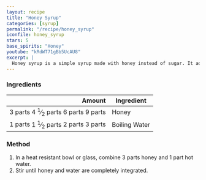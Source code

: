 ```yaml
---
layout: recipe
title: "Honey Syrup"
categories: [syrup]
permalink: "/recipe/honey_syrup"
iconfile: honey_syrup
stars: 5
base_spirits: "Honey"
youtube: "kRdWT71gBb5UcAU8"
excerpt: |
  Honey syrup is a simple syrup made with honey instead of sugar. It adds a unique flavor and sweetness to cocktails, elevating their complexity and balance.
---
```


### Ingredients

|                                                                                                                                                                                   Amount | Ingredient    |
| ---------------------------------------------------------------------------------------------------------------------------------------------------------------------------------------: | ------------- |
| <span class="onex active">3 parts </span> <span class="onehalfx">4 <sup>1</sup>&frasl;<sub>2</sub> parts </span> <span class="twox">6 parts </span> <span class="threex">9 parts </span> | Honey         |
| <span class="onex active">1 parts </span> <span class="onehalfx">1 <sup>1</sup>&frasl;<sub>2</sub> parts </span> <span class="twox">2 parts </span> <span class="threex">3 parts </span> | Boiling Water |

### Method

1. In a heat resistant bowl or glass, combine 3 parts honey and 1 part hot water.
2. Stir until honey and water are completely integrated.

<script type="application/ld+json">
{
  "@context": "https://schema.org",
  "@type": "Recipe",
  "author": "{{ page.author }}",
  "description": "{{ page.excerpt | strip_html | replace: '"', "'" }}",
  "image": "{%- for ingredient in site.data[page.iconfile].images.ingredient limit: 1 -%}{{ ingredient.url }}{%- endfor -%}",
  "recipeIngredient": [  "3 parts Honey",
  "1 parts Boiling Water"],
  "name": "{{ page.title }}",
  "recipeInstructions": "",
  "recipeYield": "1 cocktail",
  "recipeCategory": "cocktail"
}
</script>

